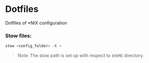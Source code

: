 # Dotfiles

Dotfiles of *NIX configuration

### Stow files:

```sh 
stow <config_folder> -t ~ 
```

> Note: The stow path is set up with respect to `$HOME` directory. 
